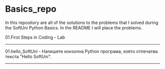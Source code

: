 # Basics_repo
In this repository are all of the solutions to the problems that I solved during the SoftUni Python Basics.
In the README I will place the problems.

01.First Steps in Coding - Lab
_______________________________________________________________________________________________
  01.hello_SoftUni - Напишете конзолна Python програма, която отпечатва текста "Hello SoftUni".
_______________________________________________________________________________________________
